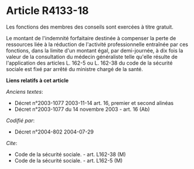 # Article R4133-18

Les fonctions des membres des conseils sont exercées à titre gratuit.

Le montant de l'indemnité forfaitaire destinée à compenser la perte de ressources liée à la réduction de l'activité
professionnelle entraînée par ces fonctions, dans la limite d'un montant égal, par demi-journée, à dix fois la valeur de la
consultation du médecin généraliste telle qu'elle résulte de l'application des articles L. 162-5 ou L. 162-38 du code de la
sécurité sociale est fixé par arrêté du ministre chargé de la santé.

**Liens relatifs à cet article**

_Anciens textes_:

  - Décret n°2003-1077 2003-11-14 art. 16, premier et second alinéas
  - Décret n°2003-1077 du 14 novembre 2003 - art. 16 (Ab)

_Codifié par_:

  - Décret n°2004-802 2004-07-29

_Cite_:

  - Code de la sécurité sociale. - art. L162-38 (M)
  - Code de la sécurité sociale. - art. L162-5 (M)
